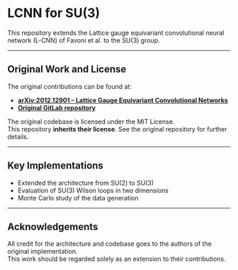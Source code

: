 # LCNN for SU(3)

This repository extends the Lattice gauge equivariant convolutional neural network (L-CNN) of Favoni et al. to the SU(3) group.

---

## Original Work and License

The original contributions can be found at:

- [**arXiv:2012.12901 – Lattice Gauge Equivariant Convolutional Networks**](https://arxiv.org/abs/2012.12901)
- [**Original GitLab repository**](https://gitlab.com/openpixi/lge-cnn)

The original codebase is licensed under the MIT License.  
This repository **inherits their license**. See the original repository for further details.

---

## Key Implementations

- Extended the architecture from SU(2) to SU(3)
- Evaluation of SU(3) Wilson loops in two dimensions
- Monte Carlo study of the data generation

---

## Acknowledgements

All credit for the architecture and codebase goes to the authors of the original implementation.  
This work should be regarded solely as an extension to their contributions.
